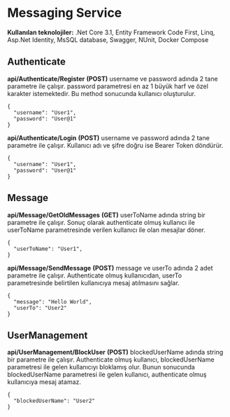 # Messaging Service
**Kullanılan teknolojiler:** .Net Core 3.1, Entity Framework Code First, Linq, Asp.Net Identity, MsSQL database, Swagger, NUnit, Docker Compose 



## Authenticate
**api/Authenticate/Register**
**(POST)**
username ve password adında 2 tane parametre ile çalışır. password parametresi en az 1 büyük harf ve özel karakter istemektedir. Bu method sonucunda kullanıcı oluşturulur.
```
{
  "username": "User1",
  "password": "User@1"
}
```


**api/Authenticate/Login**
**(POST)**
username ve password adında 2 tane parametre ile çalışır. Kullanıcı adı ve şifre doğru ise Bearer Token döndürür.
```
{
  "username": "User1",
  "password": "User@1"
}
```



## Message
**api/Message/GetOldMessages**
**(GET)**
userToName adında string bir parametre ile çalışır. Sonuç olarak authenticate olmuş kullanıcı ile userToName parametresinde verilen kullanıcı ile olan mesajlar döner.
```
{
  "userToName": "User1",
}
```


**api/Message/SendMessage**
**(POST)**
message ve userTo adında 2 adet parametre ile çalışır. Authenticate olmuş kullanıcıdan, userTo parametresinde belirtilen kullanıcıya mesaj atılmasını sağlar.

```
{
  "message": "Hello World",
  "userTo": "User2"
}
```
## UserManagement
**api/UserManagement/BlockUser**
**(POST)**
blockedUserName adında string bir parametre ile çalışır. Authenticate olmuş kullanıcı, blockedUserName parametresi ile gelen kullanıcıyı bloklamış olur. Bunun sonucunda blockedUserName parametresi ile gelen kullanıcı, authenticate olmuş kullanıcıya mesaj atamaz.

```
{
  "blockedUserName": "User2"
}
```

